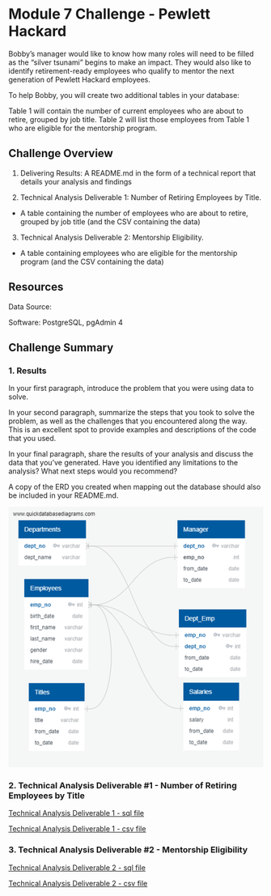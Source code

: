 # Module 7 Challenge - Pewlett Hackard

Bobby’s manager would like to know how many roles will need to be filled as the “silver tsunami” begins to make an impact. They would also like to identify retirement-ready employees who qualify to mentor the next generation of Pewlett Hackard employees.

To help Bobby, you will create two additional tables in your database:

Table 1 will contain the number of current employees who are about to retire, grouped by job title.
Table 2 will list those employees from Table 1 who are eligible for the mentorship program.

## Challenge Overview

1.  Delivering Results: A README.md in the form of a technical report that details your analysis and findings

2.  Technical Analysis Deliverable 1: Number of Retiring Employees by Title. 
- A table containing the number of employees who are about to retire, grouped by job title (and the CSV containing the data)

3.  Technical Analysis Deliverable 2: Mentorship Eligibility. 
- A table containing employees who are eligible for the mentorship program (and the CSV containing the data)

## Resources

Data Source:

Software: PostgreSQL, pgAdmin 4

## Challenge Summary

### 1. Results

In your first paragraph, introduce the problem that you were using data to solve.

In your second paragraph, summarize the steps that you took to solve the problem, as well as the challenges that you encountered along the way. This is an excellent spot to provide examples and descriptions of the code that you used.

In your final paragraph, share the results of your analysis and discuss the data that you’ve generated. Have you identified any limitations to the analysis? What next steps would you recommend?

A copy of the ERD you created when mapping out the database should also be included in your README.md.

![](images/EmployeeDB.png)

### 2. Technical Analysis Deliverable #1 - Number of Retiring Employees by Title

[Technical Analysis Deliverable 1 - sql file](queries/tech_analysis_1.sql)

[Technical Analysis Deliverable 1 - csv file](data/technical_analysis_deliverable_1.csv)

### 3. Technical Analysis Deliverable #2 - Mentorship Eligibility

[Technical Analysis Deliverable 2 - sql file](queries/tech_analysis_2.sql)

[Technical Analysis Deliverable 2 - csv file](data/technical_analysis_deliverable_2.csv)
